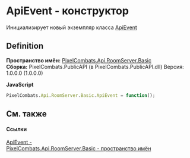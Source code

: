 # ApiEvent - конструктор


Инициализирует новый экземпляр класса <a href="cbf2467f-e403-d96e-1294-3a4e5edcdb1d">ApiEvent</a>



## Definition
**Пространство имён:** <a href="299769b5-0515-f682-c4bd-afa5af18175d">PixelCombats.Api.RoomServer.Basic</a>  
**Сборка:** PixelCombats.PublicAPI (в PixelCombats.PublicAPI.dll) Версия: 1.0.0.0 (1.0.0.0)

**JavaScript**
``` JavaScript
PixelCombats.Api.RoomServer.Basic.ApiEvent = function();
```



## См. также


#### Ссылки
<a href="cbf2467f-e403-d96e-1294-3a4e5edcdb1d">ApiEvent - </a>  
<a href="299769b5-0515-f682-c4bd-afa5af18175d">PixelCombats.Api.RoomServer.Basic - пространство имён</a>  
